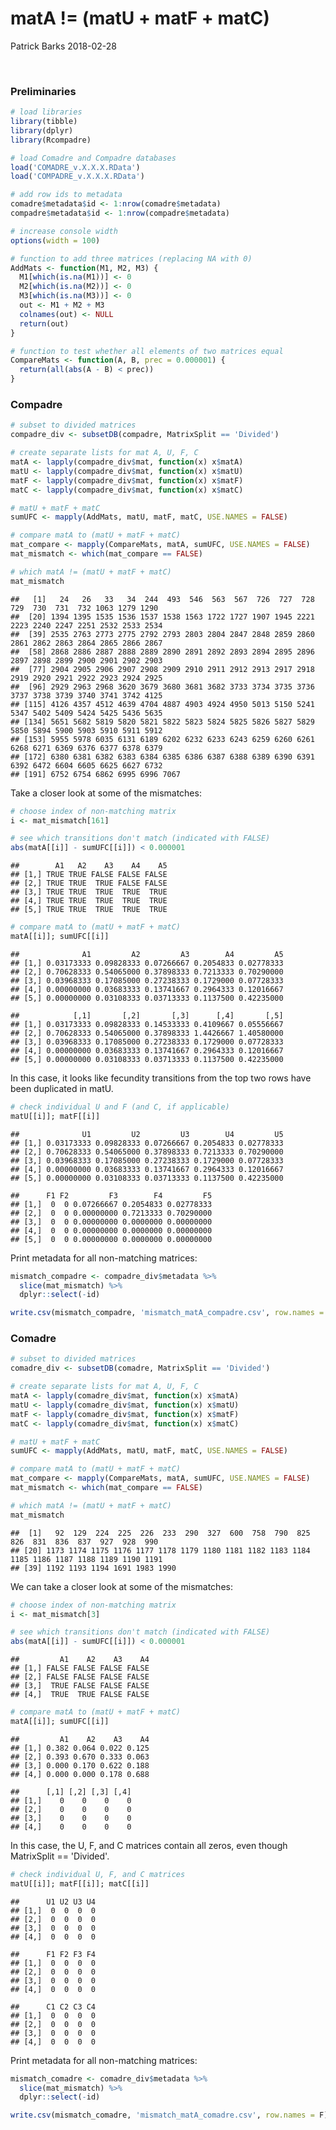 matA != (matU + matF + matC)
================
Patrick Barks
2018-02-28

 

### Preliminaries

``` r
# load libraries
library(tibble)
library(dplyr)
library(Rcompadre)

# load Comadre and Compadre databases
load('COMADRE_v.X.X.X.RData')
load('COMPADRE_v.X.X.X.RData')

# add row ids to metadata
comadre$metadata$id <- 1:nrow(comadre$metadata)
compadre$metadata$id <- 1:nrow(compadre$metadata)

# increase console width
options(width = 100)

# function to add three matrices (replacing NA with 0)
AddMats <- function(M1, M2, M3) {
  M1[which(is.na(M1))] <- 0
  M2[which(is.na(M2))] <- 0
  M3[which(is.na(M3))] <- 0
  out <- M1 + M2 + M3
  colnames(out) <- NULL
  return(out)
}

# function to test whether all elements of two matrices equal
CompareMats <- function(A, B, prec = 0.000001) {
  return(all(abs(A - B) < prec))
}
```

### Compadre

``` r
# subset to divided matrices
compadre_div <- subsetDB(compadre, MatrixSplit == 'Divided')

# create separate lists for mat A, U, F, C
matA <- lapply(compadre_div$mat, function(x) x$matA)
matU <- lapply(compadre_div$mat, function(x) x$matU)
matF <- lapply(compadre_div$mat, function(x) x$matF)
matC <- lapply(compadre_div$mat, function(x) x$matC)

# matU + matF + matC
sumUFC <- mapply(AddMats, matU, matF, matC, USE.NAMES = FALSE)

# compare matA to (matU + matF + matC)
mat_compare <- mapply(CompareMats, matA, sumUFC, USE.NAMES = FALSE)
mat_mismatch <- which(mat_compare == FALSE)

# which matA != (matU + matF + matC)
mat_mismatch
```

    ##   [1]   24   26   33   34  244  493  546  563  567  726  727  728  729  730  731  732 1063 1279 1290
    ##  [20] 1394 1395 1535 1536 1537 1538 1563 1722 1727 1907 1945 2221 2223 2240 2247 2251 2532 2533 2534
    ##  [39] 2535 2763 2773 2775 2792 2793 2803 2804 2847 2848 2859 2860 2861 2862 2863 2864 2865 2866 2867
    ##  [58] 2868 2886 2887 2888 2889 2890 2891 2892 2893 2894 2895 2896 2897 2898 2899 2900 2901 2902 2903
    ##  [77] 2904 2905 2906 2907 2908 2909 2910 2911 2912 2913 2917 2918 2919 2920 2921 2922 2923 2924 2925
    ##  [96] 2929 2963 2968 3620 3679 3680 3681 3682 3733 3734 3735 3736 3737 3738 3739 3740 3741 3742 4125
    ## [115] 4126 4357 4512 4639 4704 4887 4903 4924 4950 5013 5150 5241 5347 5402 5409 5424 5425 5436 5635
    ## [134] 5651 5682 5819 5820 5821 5822 5823 5824 5825 5826 5827 5829 5850 5894 5900 5903 5910 5911 5912
    ## [153] 5955 5978 6035 6131 6189 6202 6232 6233 6243 6259 6260 6261 6268 6271 6369 6376 6377 6378 6379
    ## [172] 6380 6381 6382 6383 6384 6385 6386 6387 6388 6389 6390 6391 6392 6472 6604 6605 6625 6627 6732
    ## [191] 6752 6754 6862 6995 6996 7067

Take a closer look at some of the mismatches:

``` r
# choose index of non-matching matrix
i <- mat_mismatch[161]

# see which transitions don't match (indicated with FALSE)
abs(matA[[i]] - sumUFC[[i]]) < 0.000001
```

    ##        A1   A2    A3    A4    A5
    ## [1,] TRUE TRUE FALSE FALSE FALSE
    ## [2,] TRUE TRUE  TRUE FALSE FALSE
    ## [3,] TRUE TRUE  TRUE  TRUE  TRUE
    ## [4,] TRUE TRUE  TRUE  TRUE  TRUE
    ## [5,] TRUE TRUE  TRUE  TRUE  TRUE

``` r
# compare matA to (matU + matF + matC)
matA[[i]]; sumUFC[[i]]
```

    ##              A1         A2         A3        A4         A5
    ## [1,] 0.03173333 0.09828333 0.07266667 0.2054833 0.02778333
    ## [2,] 0.70628333 0.54065000 0.37898333 0.7213333 0.70290000
    ## [3,] 0.03968333 0.17085000 0.27238333 0.1729000 0.07728333
    ## [4,] 0.00000000 0.03683333 0.13741667 0.2964333 0.12016667
    ## [5,] 0.00000000 0.03108333 0.03713333 0.1137500 0.42235000

    ##            [,1]       [,2]       [,3]      [,4]       [,5]
    ## [1,] 0.03173333 0.09828333 0.14533333 0.4109667 0.05556667
    ## [2,] 0.70628333 0.54065000 0.37898333 1.4426667 1.40580000
    ## [3,] 0.03968333 0.17085000 0.27238333 0.1729000 0.07728333
    ## [4,] 0.00000000 0.03683333 0.13741667 0.2964333 0.12016667
    ## [5,] 0.00000000 0.03108333 0.03713333 0.1137500 0.42235000

In this case, it looks like fecundity transitions from the top two rows have been duplicated in matU.

``` r
# check individual U and F (and C, if applicable)
matU[[i]]; matF[[i]]
```

    ##              U1         U2         U3        U4         U5
    ## [1,] 0.03173333 0.09828333 0.07266667 0.2054833 0.02778333
    ## [2,] 0.70628333 0.54065000 0.37898333 0.7213333 0.70290000
    ## [3,] 0.03968333 0.17085000 0.27238333 0.1729000 0.07728333
    ## [4,] 0.00000000 0.03683333 0.13741667 0.2964333 0.12016667
    ## [5,] 0.00000000 0.03108333 0.03713333 0.1137500 0.42235000

    ##      F1 F2         F3        F4         F5
    ## [1,]  0  0 0.07266667 0.2054833 0.02778333
    ## [2,]  0  0 0.00000000 0.7213333 0.70290000
    ## [3,]  0  0 0.00000000 0.0000000 0.00000000
    ## [4,]  0  0 0.00000000 0.0000000 0.00000000
    ## [5,]  0  0 0.00000000 0.0000000 0.00000000

Print metadata for all non-matching matrices:

``` r
mismatch_compadre <- compadre_div$metadata %>% 
  slice(mat_mismatch) %>% 
  dplyr::select(-id)

write.csv(mismatch_compadre, 'mismatch_matA_compadre.csv', row.names = F)
```

### Comadre

``` r
# subset to divided matrices
comadre_div <- subsetDB(comadre, MatrixSplit == 'Divided')

# create separate lists for mat A, U, F, C
matA <- lapply(comadre_div$mat, function(x) x$matA)
matU <- lapply(comadre_div$mat, function(x) x$matU)
matF <- lapply(comadre_div$mat, function(x) x$matF)
matC <- lapply(comadre_div$mat, function(x) x$matC)

# matU + matF + matC
sumUFC <- mapply(AddMats, matU, matF, matC, USE.NAMES = FALSE)

# compare matA to (matU + matF + matC)
mat_compare <- mapply(CompareMats, matA, sumUFC, USE.NAMES = FALSE)
mat_mismatch <- which(mat_compare == FALSE)

# which matA != (matU + matF + matC)
mat_mismatch
```

    ##  [1]   92  129  224  225  226  233  290  327  600  758  790  825  826  831  836  837  927  928  990
    ## [20] 1173 1174 1175 1176 1177 1178 1179 1180 1181 1182 1183 1184 1185 1186 1187 1188 1189 1190 1191
    ## [39] 1192 1193 1194 1691 1983 1990

We can take a closer look at some of the mismatches:

``` r
# choose index of non-matching matrix
i <- mat_mismatch[3]

# see which transitions don't match (indicated with FALSE)
abs(matA[[i]] - sumUFC[[i]]) < 0.000001
```

    ##         A1    A2    A3    A4
    ## [1,] FALSE FALSE FALSE FALSE
    ## [2,] FALSE FALSE FALSE FALSE
    ## [3,]  TRUE FALSE FALSE FALSE
    ## [4,]  TRUE  TRUE FALSE FALSE

``` r
# compare matA to (matU + matF + matC)
matA[[i]]; sumUFC[[i]]
```

    ##         A1    A2    A3    A4
    ## [1,] 0.382 0.064 0.022 0.125
    ## [2,] 0.393 0.670 0.333 0.063
    ## [3,] 0.000 0.170 0.622 0.188
    ## [4,] 0.000 0.000 0.178 0.688

    ##      [,1] [,2] [,3] [,4]
    ## [1,]    0    0    0    0
    ## [2,]    0    0    0    0
    ## [3,]    0    0    0    0
    ## [4,]    0    0    0    0

In this case, the U, F, and C matrices contain all zeros, even though MatrixSplit == 'Divided'.

``` r
# check individual U, F, and C matrices
matU[[i]]; matF[[i]]; matC[[i]]
```

    ##      U1 U2 U3 U4
    ## [1,]  0  0  0  0
    ## [2,]  0  0  0  0
    ## [3,]  0  0  0  0
    ## [4,]  0  0  0  0

    ##      F1 F2 F3 F4
    ## [1,]  0  0  0  0
    ## [2,]  0  0  0  0
    ## [3,]  0  0  0  0
    ## [4,]  0  0  0  0

    ##      C1 C2 C3 C4
    ## [1,]  0  0  0  0
    ## [2,]  0  0  0  0
    ## [3,]  0  0  0  0
    ## [4,]  0  0  0  0

Print metadata for all non-matching matrices:

``` r
mismatch_comadre <- comadre_div$metadata %>% 
  slice(mat_mismatch) %>% 
  dplyr::select(-id)

write.csv(mismatch_comadre, 'mismatch_matA_comadre.csv', row.names = F)
```
